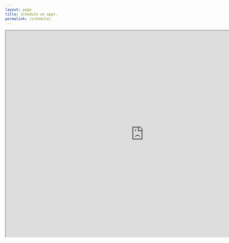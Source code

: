 ```yaml
---
layout: page
title: Schedule an appt. 
permalink: /schedule/
---
```

<iframe src="https://goo.gl/forms/eS3Vhpo6gfXTttQ72" width="900" height="675" class="calendar" scrolling="yes"></iframe>
<!--- <iframe src="https://calendar.google.com/calendar/embed?height=600&amp;wkst=1&amp;bgcolor=%23FFFFFF&amp;src=9j931q16e9kjs1607rn5qf956s%40group.calendar.google.com&amp;color=%23853104&amp;ctz=America%2FNew_York" width="900" height="675" class="calendar" scrolling="yes"></iframe> ---> 


